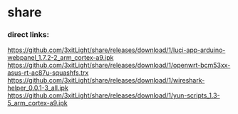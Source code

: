 # share

### direct links:
https://github.com/3xitLight/share/releases/download/1/luci-app-arduino-webpanel_1.7.2-2_arm_cortex-a9.ipk
https://github.com/3xitLight/share/releases/download/1/openwrt-bcm53xx-asus-rt-ac87u-squashfs.trx
https://github.com/3xitLight/share/releases/download/1/wireshark-helper_0.0.1-3_all.ipk
https://github.com/3xitLight/share/releases/download/1/yun-scripts_1.3-5_arm_cortex-a9.ipk

